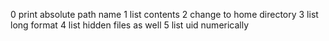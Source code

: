 0 print absolute path name
1 list contents
2 change to home directory
3 list long format
4 list hidden files as well
5 list uid numerically